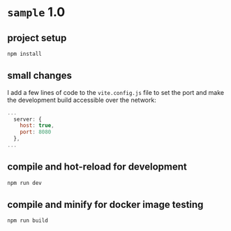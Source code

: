 # `sample` 1.0

## project setup

```bash
npm install
```

## small changes

I add a few lines of code to the `vite.config.js` file to set the port and make the development build accessible over the network:

```js
...
  server: {
    host: true,
    port: 8080
  },
...
```

## compile and hot-reload for development

```bash
npm run dev
```

## compile and minify for docker image testing

```bash
npm run build
```
